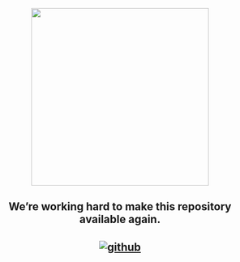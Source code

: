 <p align="center">
<a href="https://ryuffhant.github.io/candycbt"><img src="https://pngimg.com/uploads/under_construction/under_construction_PNG66.png" width="350" height="350"></a>
</p>

<h2 align="center">We’re working hard to make this repository available again.</h2>

## <div align="center"> [![github](https://img.shields.io/badge/Hosted-Github-green?logo=github)](https://github) </div>
